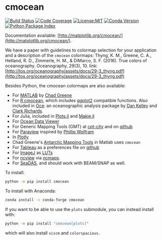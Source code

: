 # cmocean

[![Build Status](https://img.shields.io/github/actions/workflow/status/matplotlib/cmocean/test.yaml?branch=main&logo=github&style=for-the-badge)](https://github.com/matplotlib/cmocean/actions/workflows/test.yaml)
[![Code Coverage](https://img.shields.io/codecov/c/github/matplotlib/cmocean.svg?style=for-the-badge)](https://codecov.io/gh/matplotlib/cmocean)
[![License:MIT](https://img.shields.io/badge/License-MIT-green.svg?style=for-the-badge)](https://opensource.org/licenses/MIT)
[![Conda Version](https://img.shields.io/conda/vn/conda-forge/cmocean.svg?style=for-the-badge)](https://anaconda.org/conda-forge/cmocean)
[![Python Package Index](https://img.shields.io/pypi/v/cmocean.svg?style=for-the-badge)](https://pypi.org/project/cmocean)
<!-- [![Documentation Status](https://img.shields.io/readthedocs/cmocean/latest.svg?style=for-the-badge)](https://cmocean.readthedocs.io/en/latest/?badge=latest) -->
<!-- [![Code Style Status](https://img.shields.io/github/actions/workflow/status/matplotlib/cmocean/linting.yaml?branch=main&label=Code%20Style&style=for-the-badge)](https://github.com/matplotlib/cmocean/actions/workflows/linting.yaml) -->

Documentation available: [http://matplotlib.org/cmocean/](http://matplotlib.org/cmocean/).

We have a paper with guidelines to colormap selection for your application and a description of the `cmocean` colormaps:
Thyng, K. M., Greene, C. A., Hetland, R. D., Zimmerle, H. M., & DiMarco, S. F. (2016). True colors of oceanography. Oceanography, 29(3), 10.
link: [http://tos.org/oceanography/assets/docs/29-3_thyng.pdf](http://tos.org/oceanography/assets/docs/29-3_thyng.pdf)

Besides Python, the cmocean colormaps are also available:

- For [MATLAB](http://www.mathworks.com/matlabcentral/fileexchange/57773-cmocean-perceptually-uniform-colormaps) by [Chad Greene](http://www.chadagreene.com/)
- For [R cmocean](https://github.com/aitap/cmocean), which includes [ggplot2](ggplot2.tidyverse.org/) compatible functions. Also included in [Oce](http://dankelley.github.io/oce/): an oceanographic analysis package by [Dan Kelley](http://www.dal.ca/faculty/science/oceanography/people/faculty/daniel-e-kelley.html) and [Clark Richards](http://clarkrichards.org/).
- For Julia, included in [Plots.jl](https://github.com/JuliaPlots/Plots.jl) and [Makie.jl](https://github.com/JuliaPlots/Makie.jl)
- For [Ocean Data Viewer](https://github.com/kthyng/cmocean-odv)
- For Generic Mapping Tools (GMT) at [cpt-city](http://soliton.vm.bytemark.co.uk/pub/cpt-city/cmocean/index.html) and on [github](https://github.com/kthyng/cmocean-gmt)
- For [Paraview](https://github.com/kthyng/cmocean-paraview) inspired by [Phillip Wolfram](https://github.com/pwolfram)
- In [Plotly](https://plot.ly/python/cmocean-colorscales/)
- Chad Greene's [Antarctic Mapping Tools](http://www.mathworks.com/matlabcentral/fileexchange/47638-antarctic-mapping-tools) in Matlab uses `cmocean`
- For [Tableau](https://www.tableau.com) as a preferences file on [github](https://github.com/shaunwbell/cmocean_tableau)
- For [ImageJ](https://imagej.nih.gov/ij/) as [LUTs](https://github.com/mikeperrins/cmocean-LUT-ImageJ)
- For [ncview](http://meteora.ucsd.edu/~pierce/ncview_home_page.html) via [ncmaps](https://github.com/TomLav/ncmaps).
- For [SeaDAS](https://github.com/gertvd-stanford/cmocean_seadas), and should work with BEAM/SNAP as well.

To install:

```sh
python -m pip install cmocean
```

To install with Anaconda:

```sh
conda install -c conda-forge cmocean
```

If you want to be able to use the `plots` submodule, you can instead install with:

```sh
python -m pip install "cmocean[plots]"
```

which will also install `viscm` and `colorspacious`.
